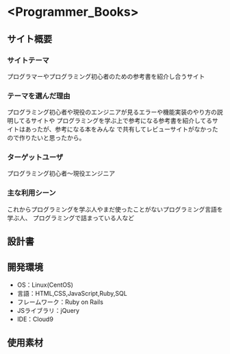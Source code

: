 # <Programmer_Books>

## サイト概要
### サイトテーマ
 プログラマーやプログラミング初心者のための参考書を紹介し合うサイト

### テーマを選んだ理由
 プログラミング初心者や現役のエンジニアが見るエラーや機能実装のやり方の説明してるサイトや
プログラミングを学ぶ上で参考になる参考書を紹介してるサイトはあったが、参考になる本をみんな
で共有してレビューサイトがなかったので作りたいと思ったから。

### ターゲットユーザ
 プログラミング初心者〜現役エンジニア

### 主な利用シーン
 これからプログラミングを学ぶ人やまだ使ったことがないプログラミング言語を学ぶ人、
プログラミングで詰まっている人など

## 設計書


## 開発環境
- OS：Linux(CentOS)
- 言語：HTML,CSS,JavaScript,Ruby,SQL
- フレームワーク：Ruby on Rails
- JSライブラリ：jQuery
- IDE：Cloud9

## 使用素材
<!--- 外部サービスの画像素材・音声素材を使用した場合は、必ずサービス名とURLを明記してください。-->
<!--- 使用しない場合は、使用素材の項目をREADMEから削除してください。-->